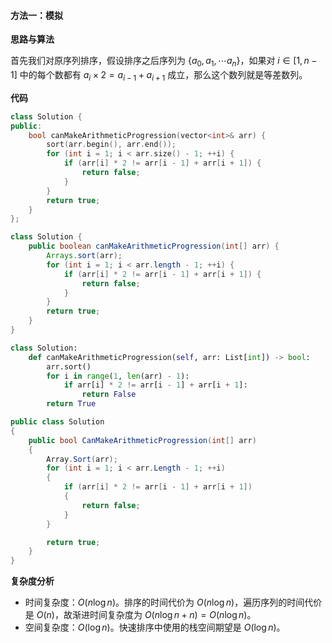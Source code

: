 #### 方法一：模拟

**思路与算法**

首先我们对原序列排序，假设排序之后序列为 $\{ a_0, a_1, \cdots a_n \}$，如果对 $i \in [1, n - 1]$ 中的每个数都有 $a_i \times 2 = a_{i - 1} + a_{i + 1}$ 成立，那么这个数列就是等差数列。

**代码**

```cpp [sol1-C++]
class Solution {
public:
    bool canMakeArithmeticProgression(vector<int>& arr) {
        sort(arr.begin(), arr.end());
        for (int i = 1; i < arr.size() - 1; ++i) {
            if (arr[i] * 2 != arr[i - 1] + arr[i + 1]) {
                return false;
            }
        }
        return true;
    }
};
```

```Java [sol1-Java]
class Solution {
    public boolean canMakeArithmeticProgression(int[] arr) {
        Arrays.sort(arr);
        for (int i = 1; i < arr.length - 1; ++i) {
            if (arr[i] * 2 != arr[i - 1] + arr[i + 1]) {
                return false;
            }
        }
        return true;
    }
}
```

```python [sol1-Python3]
class Solution:
    def canMakeArithmeticProgression(self, arr: List[int]) -> bool:
        arr.sort()
        for i in range(1, len(arr) - 1):
            if arr[i] * 2 != arr[i - 1] + arr[i + 1]:
                return False
        return True
```

```csharp [sol1-C#]
public class Solution 
{
    public bool CanMakeArithmeticProgression(int[] arr) 
    {
        Array.Sort(arr);
        for (int i = 1; i < arr.Length - 1; ++i)
        {
            if (arr[i] * 2 != arr[i - 1] + arr[i + 1]) 
            {
                return false;
            }
        }

        return true;
    }
}
```

**复杂度分析**

+ 时间复杂度：$O(n \log n)$。排序的时间代价为 $O(n \log n)$，遍历序列的时间代价是 $O(n)$，故渐进时间复杂度为 $O(n \log n + n) = O(n \log n)$。
+ 空间复杂度：$O(\log n)$。快速排序中使用的栈空间期望是 $O(\log n)$。
